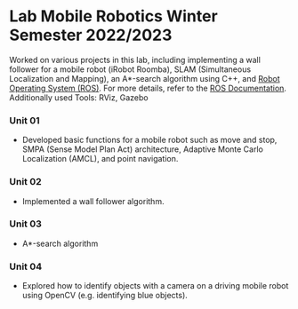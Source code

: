 # Lab Mobile Robotics Winter Semester 2022/2023

Worked on various projects in this lab, including implementing a wall follower for a mobile robot (iRobot Roomba), SLAM (Simultaneous Localization and Mapping), an A*-search algorithm using C++, and [Robot Operating System (ROS)](https://ros.org/). For more details, refer to the [ROS Documentation](https://wiki.ros.org/Documentation).
Additionally used Tools: RViz, Gazebo

### Unit 01
- Developed basic functions for a mobile robot such as move and stop, SMPA (Sense Model Plan Act) architecture, Adaptive Monte Carlo Localization (AMCL), and point navigation.

### Unit 02
- Implemented a wall follower algorithm.

### Unit 03
- A*-search algorithm

### Unit 04
- Explored how to identify objects with a camera on a driving mobile robot using OpenCV (e.g. identifying blue objects).
